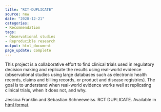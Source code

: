 ```yaml
---
title: "RCT-DUPLICATE"
source: new
date: "2020-12-21"
categories:
- Recommendation
tags:
- Observational studies
- Reproducible research
output: html_document
page_update: complete
---
```


This project is a collaborative effort to find clinical trials used in regulatory decision making and replicate the results using real-world evidence (observational studies using large databases such as electronic health records, claims and billing records, or product and disease registries). The goal is to understand when real-world evidence works well at replicating clinical trials, when it does not, and why.

<!--more-->

Jessica Franklin and Sebastian Schneeweiss. RCT DUPLICATE. Available in [html format](https://www.rctduplicate.org/).
